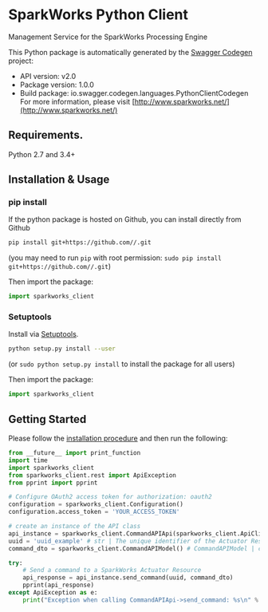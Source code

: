 # SparkWorks Python Client
Management Service for the SparkWorks Processing Engine

This Python package is automatically generated by the [Swagger Codegen](https://github.com/swagger-api/swagger-codegen) project:

- API version: v2.0
- Package version: 1.0.0
- Build package: io.swagger.codegen.languages.PythonClientCodegen
For more information, please visit [http://www.sparkworks.net/](http://www.sparkworks.net/)

## Requirements.

Python 2.7 and 3.4+

## Installation & Usage
### pip install

If the python package is hosted on Github, you can install directly from Github

```sh
pip install git+https://github.com//.git
```
(you may need to run `pip` with root permission: `sudo pip install git+https://github.com//.git`)

Then import the package:
```python
import sparkworks_client 
```

### Setuptools

Install via [Setuptools](http://pypi.python.org/pypi/setuptools).

```sh
python setup.py install --user
```
(or `sudo python setup.py install` to install the package for all users)

Then import the package:
```python
import sparkworks_client
```

## Getting Started

Please follow the [installation procedure](#installation--usage) and then run the following:

```python
from __future__ import print_function
import time
import sparkworks_client
from sparkworks_client.rest import ApiException
from pprint import pprint

# Configure OAuth2 access token for authorization: oauth2
configuration = sparkworks_client.Configuration()
configuration.access_token = 'YOUR_ACCESS_TOKEN'

# create an instance of the API class
api_instance = sparkworks_client.CommandAPIApi(sparkworks_client.ApiClient(configuration))
uuid = 'uuid_example' # str | The unique identifier of the Actuator Resource
command_dto = sparkworks_client.CommandAPIModel() # CommandAPIModel | commandDto

try:
    # Send a command to a SparkWorks Actuator Resource
    api_response = api_instance.send_command(uuid, command_dto)
    pprint(api_response)
except ApiException as e:
    print("Exception when calling CommandAPIApi->send_command: %s\n" % e)

```